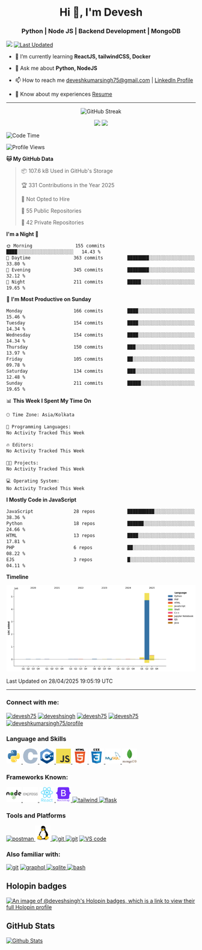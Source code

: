 <!-- # Devesh Singh from [🇮🇳](https://en.m.wikipedia.org/wiki/India) -->

<h1 align="center">Hi 👋, I'm Devesh</h1>
<h3 align="center">Python | Node JS | Backend Development | MongoDB</h3>

![](https://komarev.com/ghpvc/?username=techux&style=flat-square&color=blueviolet&label=Profile+Views)
[![Last Updated ](https://badges.pufler.dev/updated/techux/techux)](https://github.com/techux/)

- 🌱 I’m currently learning **ReactJS, tailwindCSS, Docker**
- 💬 Ask me about **Python, NodeJS**
- 📫 How to reach me [deveshkumarsingh75@gmail.com](mailto:deveshkumarsingh75@gmail.com) | [LinkedIn Profile](https://www.linkedin.com/in/devesh75/)

- 📄 Know about my experiences [Resume](https://drive.google.com/file/d/144ePnW6vJZH6XMWKLyBaU0-vUWtAMXxO/view?usp=sharing)

---

<p align="center">
  <img src="https://github-readme-streak-stats-three-ruby.vercel.app?user=techuX&theme=monokai-metallian" alt="GitHub Streak">
</p>

<p align="center">
  <img src="https://github-readme-stats-total-kinky-69.vercel.app/api?username=techux&show_icons=true&include_all_commits=true&theme=react&cache_seconds=30&hide_border=true">
  <img src="https://github-readme-stats-total-kinky-69.vercel.app/api/top-langs/?username=techux&layout=compact&theme=react&hide_border=true" style="height:195px">
</p>

<!--START_SECTION:waka-->
![Code Time](http://img.shields.io/badge/Code%20Time-39%20hrs%2028%20mins-blue)

![Profile Views](http://img.shields.io/badge/Profile%20Views-13-blue)

**🐱 My GitHub Data** 

> 📦 107.6 kB Used in GitHub's Storage 
 > 
> 🏆 331 Contributions in the Year 2025
 > 
> 🚫 Not Opted to Hire
 > 
> 📜 55 Public Repositories 
 > 
> 🔑 42 Private Repositories 
 > 
**I'm a Night 🦉** 

```text
🌞 Morning                155 commits         ████░░░░░░░░░░░░░░░░░░░░░   14.43 % 
🌆 Daytime                363 commits         ████████░░░░░░░░░░░░░░░░░   33.80 % 
🌃 Evening                345 commits         ████████░░░░░░░░░░░░░░░░░   32.12 % 
🌙 Night                  211 commits         █████░░░░░░░░░░░░░░░░░░░░   19.65 % 
```
📅 **I'm Most Productive on Sunday** 

```text
Monday                   166 commits         ████░░░░░░░░░░░░░░░░░░░░░   15.46 % 
Tuesday                  154 commits         ████░░░░░░░░░░░░░░░░░░░░░   14.34 % 
Wednesday                154 commits         ████░░░░░░░░░░░░░░░░░░░░░   14.34 % 
Thursday                 150 commits         ███░░░░░░░░░░░░░░░░░░░░░░   13.97 % 
Friday                   105 commits         ██░░░░░░░░░░░░░░░░░░░░░░░   09.78 % 
Saturday                 134 commits         ███░░░░░░░░░░░░░░░░░░░░░░   12.48 % 
Sunday                   211 commits         █████░░░░░░░░░░░░░░░░░░░░   19.65 % 
```


📊 **This Week I Spent My Time On** 

```text
🕑︎ Time Zone: Asia/Kolkata

💬 Programming Languages: 
No Activity Tracked This Week

🔥 Editors: 
No Activity Tracked This Week

🐱‍💻 Projects: 
No Activity Tracked This Week

💻 Operating System: 
No Activity Tracked This Week
```

**I Mostly Code in JavaScript** 

```text
JavaScript               28 repos            ██████████░░░░░░░░░░░░░░░   38.36 % 
Python                   18 repos            ██████░░░░░░░░░░░░░░░░░░░   24.66 % 
HTML                     13 repos            ████░░░░░░░░░░░░░░░░░░░░░   17.81 % 
PHP                      6 repos             ██░░░░░░░░░░░░░░░░░░░░░░░   08.22 % 
EJS                      3 repos             █░░░░░░░░░░░░░░░░░░░░░░░░   04.11 % 
```



**Timeline**

![Lines of Code chart](https://raw.githubusercontent.com/techux/techux/main/assets/bar_graph.png)


 Last Updated on 28/04/2025 19:05:19 UTC
<!--END_SECTION:waka-->

---

<h3 align="left">Connect with me:</h3>
<p align="left">
<a href="https://linkedin.com/in/devesh75" target="blank"><img align="center" src="https://raw.githubusercontent.com/rahuldkjain/github-profile-readme-generator/master/src/images/icons/Social/linked-in-alt.svg" alt="devesh75" height="30" width="40" /></a>
<a href="https://hashnode.com/deveshsingh" target="blank"><img align="center" src="https://static.cdnlogo.com/logos/h/56/hashnode.svg" alt="deveshsingh" height="30" width="40" /></a>
<a href="https://www.hackerrank.com/devesh75" target="blank"><img align="center" src="https://raw.githubusercontent.com/rahuldkjain/github-profile-readme-generator/master/src/images/icons/Social/hackerrank.svg" alt="devesh75" height="30" width="40" /></a>
<a href="https://www.leetcode.com/devesh75" target="blank"><img align="center" src="https://raw.githubusercontent.com/rahuldkjain/github-profile-readme-generator/master/src/images/icons/Social/leet-code.svg" alt="devesh75" height="30" width="40" /></a>
<a href="https://auth.geeksforgeeks.org/user/deveshkumarsingh75/profile" target="blank"><img align="center" src="https://raw.githubusercontent.com/rahuldkjain/github-profile-readme-generator/master/src/images/icons/Social/geeks-for-geeks.svg" alt="deveshkumarsingh75/profile" height="30" width="40" /></a>
</p>

### Language and Skills
<p align="left"> 
  <a href="https://www.python.org" target="_blank" rel="noreferrer"> <img src="https://raw.githubusercontent.com/devicons/devicon/master/icons/python/python-original.svg" alt="python" width="40" height="40"/> </a> 
  <a href="https://www.cprogramming.com/" target="_blank" rel="noreferrer"> <img src="https://raw.githubusercontent.com/devicons/devicon/master/icons/c/c-original.svg" alt="c" width="40" height="40"/> </a> 
  <a href="https://www.w3schools.com/cpp/" target="_blank" rel="noreferrer"> <img src="https://raw.githubusercontent.com/devicons/devicon/master/icons/cplusplus/cplusplus-original.svg" alt="cplusplus" width="40" height="40"/> </a> 
  <a href="https://developer.mozilla.org/en-US/docs/Web/JavaScript" target="_blank" rel="noreferrer"> <img src="https://raw.githubusercontent.com/devicons/devicon/master/icons/javascript/javascript-original.svg" alt="javascript" width="40" height="40"/> </a> 
  <a href="https://www.w3.org/html/" target="_blank" rel="noreferrer"> <img src="https://raw.githubusercontent.com/devicons/devicon/master/icons/html5/html5-original-wordmark.svg" alt="html5" width="40" height="40"/> </a>   
  <a href="https://www.w3schools.com/css/" target="_blank" rel="noreferrer"> <img src="https://raw.githubusercontent.com/devicons/devicon/master/icons/css3/css3-original-wordmark.svg" alt="css3" width="40" height="40"/> </a> 
  <a href="https://www.mysql.com/" target="_blank" rel="noreferrer"> <img src="https://raw.githubusercontent.com/devicons/devicon/master/icons/mysql/mysql-original-wordmark.svg" alt="mysql" width="40" height="40"/> </a> 
  <a href="https://www.mongodb.com/" target="_blank" rel="noreferrer"> <img src="https://raw.githubusercontent.com/devicons/devicon/master/icons/mongodb/mongodb-original-wordmark.svg" alt="mongodb" width="40" height="40"/> </a> 
</p>

### Frameworks Known:
<p align="left">
  <a href="https://nodejs.org" target="_blank" rel="noreferrer"> <img src="https://raw.githubusercontent.com/devicons/devicon/master/icons/nodejs/nodejs-original-wordmark.svg" alt="nodejs" width="40" height="40"/> </a> 
  <a href="https://expressjs.com" target="_blank" rel="noreferrer"> <img src="https://raw.githubusercontent.com/devicons/devicon/master/icons/express/express-original-wordmark.svg" alt="express" width="40" height="40"/> </a> 
  <a href="https://reactjs.org/" target="_blank" rel="noreferrer"> <img src="https://raw.githubusercontent.com/devicons/devicon/master/icons/react/react-original-wordmark.svg" alt="react" width="40" height="40"/> </a> 
  <a href="https://getbootstrap.com" target="_blank" rel="noreferrer"> <img src="https://raw.githubusercontent.com/devicons/devicon/master/icons/bootstrap/bootstrap-plain-wordmark.svg" alt="bootstrap" width="40" height="40"/> </a> 
  <a href="https://tailwindcss.com/" target="_blank" rel="noreferrer"> <img src="https://www.vectorlogo.zone/logos/tailwindcss/tailwindcss-icon.svg" alt="tailwind" width="40" height="40"/> </a> 
  <a href="https://flask.palletsprojects.com/" target="_blank" rel="noreferrer"> <img src="https://static.cdnlogo.com/logos/f/50/flask.svg" alt="flask" width="40" height="40"/> </a> 
</p>

### Tools and Platforms
<p align="left"> 
  <a href="https://postman.com" target="_blank" rel="noreferrer"> <img src="https://www.vectorlogo.zone/logos/getpostman/getpostman-icon.svg" alt="postman" width="40" height="40"/> </a> 
  <a href="https://www.linux.org/" target="_blank" rel="noreferrer"> <img src="https://raw.githubusercontent.com/devicons/devicon/master/icons/linux/linux-original.svg" alt="linux" width="40" height="40"/> </a> 
  <a href="https://git-scm.com/" target="_blank" rel="noreferrer"> <img src="https://www.vectorlogo.zone/logos/git-scm/git-scm-icon.svg" alt="git" width="40" height="40"/> </a> 
  <a href="https://github.com"><img src="https://static.cdnlogo.com/logos/g/69/github-icon.svg" alt="git" width="40" height="40"></a>
  <a href="https://code.visualstudio.com/"><img src="https://static.cdnlogo.com/logos/v/82/visual-studio-code.svg" alt="VS code" width="40" height="40"> </a>
</p>

### Also familiar with:
<p align="left"> 
<a href="https://php.net"><img src="https://static.cdnlogo.com/logos/p/79/php.svg" alt="git" width="40" height="40"></a>
  <a href="https://graphql.org" target="_blank" rel="noreferrer"> <img src="https://www.vectorlogo.zone/logos/graphql/graphql-icon.svg" alt="graphql" width="40" height="40"/> </a> 
  <a href="https://www.sqlite.org/" target="_blank" rel="noreferrer"> <img src="https://www.vectorlogo.zone/logos/sqlite/sqlite-icon.svg" alt="sqlite" width="40" height="40"/> </a> 
  <a href="https://www.gnu.org/software/bash/" target="_blank" rel="noreferrer"> <img src="https://www.vectorlogo.zone/logos/gnu_bash/gnu_bash-icon.svg" alt="bash" width="40" height="40"/> </a> 
</p>

## Holopin badges
[![An image of @deveshsingh's Holopin badges, which is a link to view their full Holopin profile](https://holopin.me/deveshsingh)](https://holopin.io/@deveshsingh)

## GitHub Stats
[![Github Stats](https://github-profile-trophy.vercel.app/?username=techux&theme=dracula&no-frame=true)](https://github.com/techux)
